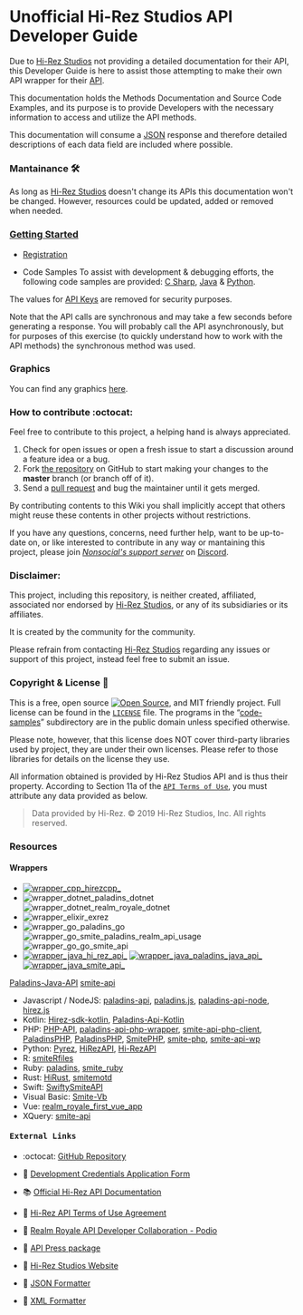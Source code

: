 
# Unofficial Hi-Rez Studios API Developer Guide

Due to [Hi-Rez Studios][hi_rez_studios] not providing a detailed documentation for their API, this Developer Guide is here to assist those attempting to make their own API wrapper for their [API][hi_rez_studios_api_developer_guide].

This documentation holds the Methods Documentation and Source Code Examples, and its purpose is to provide Developers with the necessary information to access and utilize the API methods.

This documentation will consume a [JSON][json_website] response and therefore detailed descriptions of each data field are included where possible.

### Mantainance 🛠
As long as [Hi-Rez Studios][hi_rez_studios] doesn't change its APIs this documentation won't be changed. However, resources could be updated, added or removed when needed.

### [Getting Started][project_api_reference]

- [Registration][project_api_registration]

- Code Samples
To assist with development & debugging efforts, the following code samples are provided: [C Sharp][project_code_samples_csharp], [Java][project_code_samples_java] & [Python][project_code_samples_python].

The values for [API Keys][project_api_key] are removed for security purposes.  

Note that the API calls are synchronous and may take a few seconds before generating a response. You will probably call the API asynchronously, but for purposes of this exercise (to quickly understand how to work with the API methods) the synchronous method was used.

### Graphics

You can find any graphics [here][project_assets].
<!-- You can find any graphics that we’ve published for use [here][project_assets].-->

### How to contribute :octocat:

Feel free to contribute to this project, a helping hand is always appreciated.

 1. Check for open issues or open a fresh issue to start a discussion around a feature idea or a bug.
 2. Fork [the repository][project_github_repo] on GitHub to start making your changes to the **master** branch (or branch off of it).
 3. Send a [pull request][github_help_pull_request] and bug the maintainer until it gets merged.

By contributing contents to this Wiki you shall implicitly accept that others might reuse these contents in other projects without restrictions.

If you have any questions, concerns, need further help, want to be up-to-date on, or like interested to contribute in any way or mantaining this project, please join [*Nonsocial's support server*][project_discord_support_server] on [Discord][discord].

### Disclaimer:

This project, including this repository, is neither created, affiliated, associated nor endorsed by [Hi-Rez Studios][hi_rez_studios], or any of its subsidiaries or its affiliates.

It is created by the community for the community.

Please refrain from contacting [Hi-Rez Studios][hi_rez_studios] regarding any issues or support of this project, instead feel free to submit an issue.

### Copyright & License 📝

This is a free, open source [![Open Source][open_source_icon]][open_source_definition], and MIT friendly project. Full license can be found in the [`LICENSE`][project_license] file. The programs in the “[code-samples][project_code_samples_folder]” subdirectory are in the public domain unless specified otherwise.

Please note, however, that this license does NOT cover third-party libraries used by project, they are under their own licenses. Please refer to those libraries for details on the license they use.

All information obtained is provided by Hi-Rez Studios API and is thus their property. According to Section 11a of the [`API Terms of Use`][hi_rez_studios_api_terms_of_use], you must attribute any data provided as below.

> Data provided by Hi-Rez. © 2019 Hi-Rez Studios, Inc. All rights reserved.

### Resources
<!-- Quick Links-->

#### Wrappers

* [![wrapper_cpp_hirezcpp_][badge_wrapper_cpp_hirezcpp]][wrapper_cpp_hirezcpp]
* ![wrapper_dotnet_paladins_dotnet][badge_wrapper_dotnet_paladins_dotnet]
  ![wrapper_dotnet_realm_royale_dotnet][badge_wrapper_dotnet_realm_royale_dotnet]
* ![wrapper_elixir_exrez][badge_wrapper_elixir_exrez]
* ![wrapper_go_paladins_go][badge_wrapper_go_paladins_go]
  ![wrapper_go_smite_paladins_realm_api_usage][badge_wrapper_go_smite_paladins_realm_api_usage]
  ![wrapper_go_go_smite_api][badge_wrapper_go_go_smite_api]
* [![wrapper_java_hi_rez_api_][badge_wrapper_java_hi_rez_api]][wrapper_java_hi_rez_api]
[![wrapper_java_paladins_java_api_][badge_wrapper_java_paladins_java_api]][wrapper_java_paladins_java_api]
[![wrapper_java_smite_api_][badge_wrapper_java_smite_api]][wrapper_java_smite_api]

[Paladins-Java-API](https://github.com/HeyZeer0/Paladins-Java-API) [smite-api](https://github.com/Rabrg/smite-api)
* Javascript / NodeJS: [paladins-api](https://github.com/itspauloroberto/paladins-api), [paladins.js](https://github.com/PaladinsDev/paladins.js), [paladins-api-node](https://github.com/barenddt/paladins-api-node), [hirez.js](https://github.com/messyfresh/hirez.js)
* Kotlin: [Hirez-sdk-kotlin](https://github.com/tafel-io/Hirez-sdk-kotlin), [Paladins-Api-Kotlin](https://github.com/geek0x90/Paladins-Api-Kotlin)
* PHP: [PHP-API](https://github.com/PaladinsDev/PHP-API), [paladins-api-php-wrapper](https://github.com/lyrip/paladins-api-php-wrapper), [smite-api-php-client](https://github.com/dant89/smite-api-php-client), [PaladinsPHP](https://github.com/teamreflex/PaladinsPHP), [PaladinsPHP](https://github.com/bennetgallein/PaladinsPHP), [SmitePHP](https://github.com/CurseStaff/SmitePHP), [smite-php](https://github.com/AlekzB/smite-php), [smite-api-wp](https://github.com/hirezstudios/smite-api-wp)
* Python: [Pyrez](https://github.com/luissilva1044894/Pyrez), [HiRezAPI](https://github.com/DevilXD/HiRezAPI), [Hi-RezAPI](https://github.com/iforvard/Hi-RezAPI)
* R: [smiteRfiles](https://github.com/rwiedwald/smiteRfiles)
* Ruby: [paladins](https://github.com/davideghz/paladins), [smite_ruby](https://github.com/NcUltimate/smite_ruby)
* Rust: [HiRust](https://github.com/JackStillwell/HiRust), [smitemotd](https://github.com/kdar/smitemotd)
* Swift: [SwiftySmiteAPI](https://github.com/OddMagnet/SwiftySmiteAPI)
* Visual Basic: [Smite-Vb](https://github.com/crimson-med/Smite-Vb)
* Vue: [realm_royale_first_vue_app](https://github.com/djlax805/realm_royale_first_vue_app)
* XQuery: [smite-api](https://github.com/LumielGR/smite-api)

#### <pre>External Links</pre>

* :octocat: [GitHub Repository][project_github_repo]

* :link: [Development Credentials Application Form][hi_rez_studios_api_application_form]

* 📚 [Official Hi-Rez API Documentation][hi_rez_studios_api_developer_guide]

* :link: [Hi-Rez API Terms of Use Agreement][hi_rez_studios_api_terms_of_use]

* :link: [Realm Royale API Developer Collaboration - Podio][hi_rez_studios_api_podio_group]

* :link: [API Press package][hi_rez_studios_press]

* :link: [Hi-Rez Studios Website][hi_rez_studios]

* :link: [JSON Formatter][json_formatter]

* :link: [XML Formatter][xml_formatter]

<!--
	https://www.srcmake.com/home/paladins-smite-api
	http://paladins-api.herokuapp.com/api
	https://github.com/apugh/realm-api-docs/wiki
	https://github.com/PaladinsDev/API-Docs/tree/master/getting-started
	https://realmleaks.blogspot.com/

	https://img.shields.io/pypi/pyversions/boolify.svg?logo=cpp&logoColor=white&logoWidth=15&style=plastic
	https://img.shields.io/badge/Python-3.7.5-orange.svg?logo=python&logoColor=white&style=plastic
	https://img.shields.io/badge/hirezcpp-00bb88.svg?logo=python&logoColor=white&logoWidth=20&style=plastic&link=https://github.com/p-groarke/hirezcpp

	https://pixlr.com/x/
	https://logodownload.org/

	https://www.hiclipart.com/free-transparent-background-png-clipart-gknlr
	https://www.pinpng.com/search/smite/
	https://www.pinpng.com/download/ibhxoo_logo-paladins-beta-black-sm-logo-paladins-beta/
	https://www.flaticon.com/search/2?word=mixer
-->

[discord]: https://discordapp.com/ "Discord App"
[json_website]: https://json.org/ "Visit json.org"
[json_formatter]: https://jsonformatter.curiousconcept.com "JSON Formatter & Validator"
[xml_formatter]: https://jsonformatter.org/xml-formatter "XML Formatter & Validator"
[open_source_definition]: https://www.opensource.org "See http://www.opensource.org for the Open Source Definition"
[open_source_icon]: https://raw.githubusercontent.com/abhishekbanthia/Public-APIs/master/opensource.png
[github_help_pull_request]: https://help.github.com/en/articles/creating-a-pull-request-from-a-fork

[project_api_key]: ./api#api-key
[project_api_reference]: ./api#api-reference
[project_api_registration]: ./api#registration
[project_assets]: ./_assets
[project_code_samples_csharp]: ./code-samples/c-sharp.md
[project_code_samples_folder]: ./code-samples
[project_code_samples_java]: ./code-samples/java.md
[project_code_samples_python]: ./code-samples/python.md
[project_discord_support_server]: https://discord.gg/XkydRPS "Support Server · Discord"
[project_github_repo]: https://github.com/luissilva1044894/hirez-api-docs ""
[project_license]: https://github.com/luissilva1044894/hirez-api-docs ""

[hi_rez_studios]: https://www.hirezstudios.com "Hi-Rez Studios Website"
[hi_rez_studios_api_application_form]: https://fs12.formsite.com/HiRez/form48/secure_index.html
[hi_rez_studios_api_developer_guide]: https://docs.google.com/document/d/1OFS-3ocSx-1Rvg4afAnEHlT3917MAK_6eJTR6rzr-BM "Smite / Paladins / Realm API Developer Guide"
[hi_rez_studios_api_podio_group]: https://podio.com/hirezstudioscom/smite-api-developer-collaboration "SMITE, Paladins, & Realm API Developer Collaboration"
[hi_rez_studios_api_terms_of_use]: https://www.hirezstudios.com/wp-content/themes/hi-rez-studios/pdf/api-terms-of-use-agreement.pdf "Hi-Rez Studios API · Terms of Use"
[hi_rez_studios_press]: https://www.hirezstudios.com/press

[badge_wrapper_cpp_hirezcpp]: https://img.shields.io/static/v1?label=C%2B%2B&logo=github&message=hirezcpp&color=blueviolet&style=plastic&link=https://github.com/p-groarke/hirezcpp
[wrapper_cpp_hirezcpp]: https://github.com/p-groarke/hirezcpp

[badge_wrapper_dotnet_paladins_dotnet]: https://img.shields.io/static/v1?label=C%23&logo=.net&message=Paladins.NET&color=blueviolet&style=plastic&link=https://github.com/PaladinsDev/Paladins.NET
[wrapper_dotnet_paladins_dotnet]: https://github.com/PaladinsDev/Paladins.NET

[badge_wrapper_dotnet_realm_royale_dotnet]: https://img.shields.io/static/v1?label=C%23&logo=.net&message=RealmRoyale.NET&color=blueviolet&style=plastic&link=https://github.com/fossilz/RealmRoyale.NET
[wrapper_dotnet_realm_royale_dotnet]: https://github.com/fossilz/RealmRoyale.NET

[badge_wrapper_elixir_exrez]: https://img.shields.io/static/v1?label=Elixir&logo=github&logoWidth=20&message=Exrez&color=blueviolet&style=plastic&link=https://github.com/luishendrix92/exrez
[wrapper_elixir_exrez]: https://github.com/luishendrix92/exrez

[badge_wrapper_go_paladins_go]: https://img.shields.io/static/v1?label=Go&logo=go&logoWidth=20&message=PaladinsGo&color=blueviolet&style=plastic&link=https://github.com/danieljimenez/PaladinsGo
[wrapper_go_paladins_go]: https://github.com/danieljimenez/PaladinsGo

[badge_wrapper_go_smite_paladins_realm_api_usage]: https://img.shields.io/static/v1?label=Go&logo=go&logoWidth=20&message=SMITE-Paladins-Realm-API-Usage&color=blueviolet&style=plastic&link=https://github.com/matin-n/SMITE-Paladins-Realm-API-Usage
[wrapper_go_smite_paladins_realm_api_usage]: https://github.com/matin-n/SMITE-Paladins-Realm-API-Usage

[badge_wrapper_go_go_smite_api]: https://img.shields.io/static/v1?label=Go&logo=go&logoWidth=20&message=go-smite-api&color=blueviolet&style=plastic&link=https://github.com/duncanleo/go-smite-api
[wrapper_go_go_smite_api]: https://github.com/duncanleo/go-smite-api

[badge_wrapper_java_hi_rez_api]: https://img.shields.io/static/v1?label=Java&logo=Java&logoWidth=20&message=HiRezAPI&color=blueviolet&style=plastic&link=https://github.com/stachu540/HiRezAPI
[wrapper_java_hi_rez_api]: https://github.com/stachu540/HiRezAPI

[badge_wrapper_java_paladins_java_api]: https://img.shields.io/static/v1?label=Java&logo=Java&logoWidth=20&message=Paladins%20Java%20API&color=blueviolet&style=plastic&link=https://github.com/HeyZeer0/Paladins-Java-API
[wrapper_java_paladins_java_api]: https://github.com/HeyZeer0/Paladins-Java-API

[badge_wrapper_java_smite_api]: https://img.shields.io/static/v1?label=Java&logo=Java&logoWidth=20&message=smite-api&color=blueviolet&style=plastic&link=https://github.com/Rabrg/smite-api
[wrapper_java_smite_api]: https://github.com/Rabrg/smite-api

[badge_wrapper_javascript_paladins_api]: https://img.shields.io/badge/paladins_api-blueviolet?logo=javascript&logoColor=white&logoWidth=20&style=plastic&link=https://github.com/itspauloroberto/paladins-api
[badge_wrapper_javascript_paladins.js]: https://img.shields.io/badge/paladins.js-blueviolet?logo=javascript&logoColor=white&logoWidth=20&style=plastic&link=https://github.com/PaladinsDev/paladins.js
[badge_wrapper_javascript_paladins_api_node]: https://img.shields.io/badge/paladins_api_node-blueviolet?logo=javascript&logoColor=white&logoWidth=20&style=plastic&link=https://github.com/barenddt/paladins-api-node
[badge_wrapper_javascript_hirez.js]: https://img.shields.io/badge/hirez.js-blueviolet?logo=javascript&logoColor=white&logoWidth=20&style=plastic&link=https://github.com/messyfresh/hirez.js

[badge_wrapper_kotlin_hirez_sdk_kotlin]: https://img.shields.io/badge/Hirez_sdk_kotlin-blueviolet?logo=kotlin&logoColor=white&logoWidth=20&style=plastic&link=https://github.com/tafel-io/Hirez-sdk-kotlin
[badge_wrapper_kotlin_paladins_api_kotlin]: https://img.shields.io/badge/Paladins_Api_Kotlin-blueviolet?logo=kotlin&logoColor=white&logoWidth=20&style=plastic&link=https://github.com/geek0x90/Paladins-Api-Kotlin

[badge_wrapper_php_php_api]: https://img.shields.io/badge/PHP_API-blueviolet?logo=php&logoColor=white&logoWidth=20&style=plastic&link=https://github.com/PaladinsDev/PHP-API
[badge_wrapper_php_paladins_api_php_wrapper]: https://img.shields.io/badge/paladins_api_php_wrapper-blueviolet?logo=php&logoColor=white&logoWidth=20&style=plastic&link=https://github.com/lyrip/paladins-api-php-wrapper
[badge_wrapper_php_smite_api_php_client]: https://img.shields.io/badge/smite_api_php_client-blueviolet?logo=php&logoColor=white&logoWidth=20&style=plastic&link=https://github.com/dant89/smite-api-php-client
[badge_wrapper_php_paladins_php]: https://img.shields.io/badge/PaladinsPHP-blueviolet?logo=php&logoColor=white&logoWidth=20&style=plastic&link=https://github.com/teamreflex/PaladinsPHP
[badge_wrapper_php_paladinsphp]: https://img.shields.io/badge/PaladinsPHP-blueviolet?logo=php&logoColor=white&logoWidth=20&style=plastic&link=https://github.com/bennetgallein/PaladinsPHP
[badge_wrapper_php_smitephp]: https://img.shields.io/badge/SmitePHP-blueviolet?logo=php&logoColor=white&logoWidth=20&style=plastic&link=https://github.com/CurseStaff/SmitePHP
[badge_wrapper_php_smite_php]: https://img.shields.io/badge/smite_php-blueviolet?logo=php&logoColor=white&logoWidth=20&style=plastic&link=https://github.com/AlekzB/smite-php
[badge_wrapper_php_smite_api_wp]: https://img.shields.io/badge/smite_api_wp-blueviolet?logo=php&logoColor=white&logoWidth=20&style=plastic&link=https://github.com/hirezstudios/smite-api-wp

[badge_wrapper_python_pyrez]: https://img.shields.io/badge/Pyrez-blueviolet?logo=python&logoColor=white&logoWidth=20&style=plastic&link=https://github.com/luissilva1044894/Pyrez
[badge_wrapper_python_hirez_api]: https://img.shields.io/badge/HiRezAPI-blueviolet?logo=python&logoColor=white&logoWidth=20&style=plastic&link=https://github.com/DevilXD/HiRezAPI
[badge_wrapper_python_hi_rez_api]: https://img.shields.io/badge/Hi_Rez_API-blueviolet?logo=python&logoColor=white&logoWidth=20&style=plastic&link=https://github.com/iforvard/Hi-RezAPI

[badge_wrapper_python_smite_r_files]: https://img.shields.io/badge/smiteRfiles-blueviolet?logo=r&logoColor=white&logoWidth=20&style=plastic&link=https://github.com/rwiedwald/smiteRfiles

[badge_wrapper_ruby_paladins]: https://img.shields.io/badge/paladins-blueviolet?logo=ruby&logoColor=white&logoWidth=20&style=plastic&link=https://github.com/davideghz/paladins
[badge_wrapper_ruby_smite_ruby]: https://img.shields.io/badge/smite_ruby-blueviolet?logo=ruby&logoColor=white&logoWidth=20&style=plastic&link=https://github.com/NcUltimate/smite_ruby

[badge_wrapper_rust_hi_rust]: https://img.shields.io/badge/HiRust-blueviolet?logo=rust&logoColor=white&logoWidth=20&style=plastic&link=https://github.com/JackStillwell/HiRust
[badge_wrapper_rust_smite_motd]: https://img.shields.io/badge/smite_motd-blueviolet?logo=rust&logoColor=white&logoWidth=20&style=plastic&link=https://github.com/kdar/smitemotd

[badge_wrapper_swift_swifty_smite_api]: https://img.shields.io/static/v1?label=Swift&logo=Swift&message=Swifty_Smite_API&color=blueviolet&style=plastic&link=https://github.com/OddMagnet/SwiftySmiteAPI

[badge_wrapper_visual_basic_smite_vb]: https://img.shields.io/static/v1?label=Visual_Basic&logo=github&message=Smite_Vb&color=blueviolet&style=plastic&link=https://github.com/crimson-med/Smite-Vb

[badge_wrapper_vue_realm_royale_first_vue_app]: https://img.shields.io/static/v1?label=Vue&logo=github&message=realm_royale_first_vue_app&color=blueviolet&style=plastic&link=https://github.com/djlax805/realm_royale_first_vue_app

[badge_wrapper_x_query_smite_api]: https://img.shields.io/static/v1?label=XQuery&logo=github&message=smite_api&color=blueviolet&style=plastic&link=https://github.com/LumielGR/smite-api
